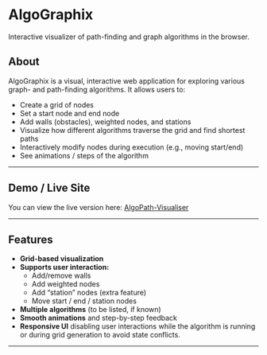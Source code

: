 # AlgoGraphix

Interactive visualizer of path-finding and graph algorithms in the browser.

## About

AlgoGraphix is a visual, interactive web application for exploring various graph- and path-finding algorithms. It allows users to:

- Create a grid of nodes
- Set a start node and end node
- Add walls (obstacles), weighted nodes, and stations
- Visualize how different algorithms traverse the grid and find shortest paths
- Interactively modify nodes during execution (e.g., moving start/end)
- See animations / steps of the algorithm

---

## Demo / Live Site

You can view the live version here:
[AlgoPath-Visualiser](https://algo-graphix.netlify.app/)

---

## Features

- **Grid-based visualization**
- **Supports user interaction:**
  - Add/remove walls
  - Add weighted nodes
  - Add “station” nodes (extra feature)
  - Move start / end / station nodes
- **Multiple algorithms** (to be listed, if known)
- **Smooth animations** and step-by-step feedback
- **Responsive UI** disabling user interactions while the algorithm is running or during grid generation to avoid state conflicts.

---

